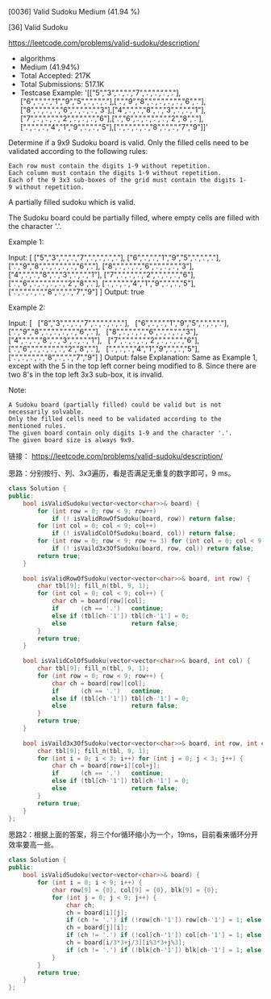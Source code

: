 [0036] Valid Sudoku                                                 Medium (41.94 %)

<!--front-->	
[36] Valid Sudoku  

https://leetcode.com/problems/valid-sudoku/description/

* algorithms
* Medium (41.94%)
* Total Accepted:    217K
* Total Submissions: 517.1K
* Testcase Example:  '[["5","3",".",".","7",".",".",".","."],["6",".",".","1","9","5",".",".","."],[".","9","8",".",".",".",".","6","."],["8",".",".",".","6",".",".",".","3"],["4",".",".","8",".","3",".",".","1"],["7",".",".",".","2",".",".",".","6"],[".","6",".",".",".",".","2","8","."],[".",".",".","4","1","9",".",".","5"],[".",".",".",".","8",".",".","7","9"]]'

Determine if a 9x9 Sudoku board is valid. Only the filled cells need to be validated according to the following rules:


	Each row must contain the digits 1-9 without repetition.
	Each column must contain the digits 1-9 without repetition.
	Each of the 9 3x3 sub-boxes of the grid must contain the digits 1-9 without repetition.



A partially filled sudoku which is valid.

The Sudoku board could be partially filled, where empty cells are filled with the character '.'.

Example 1:


Input:
[
  ["5","3",".",".","7",".",".",".","."],
  ["6",".",".","1","9","5",".",".","."],
  [".","9","8",".",".",".",".","6","."],
  ["8",".",".",".","6",".",".",".","3"],
  ["4",".",".","8",".","3",".",".","1"],
  ["7",".",".",".","2",".",".",".","6"],
  [".","6",".",".",".",".","2","8","."],
  [".",".",".","4","1","9",".",".","5"],
  [".",".",".",".","8",".",".","7","9"]
]
Output: true


Example 2:


Input:
[
  ["8","3",".",".","7",".",".",".","."],
  ["6",".",".","1","9","5",".",".","."],
  [".","9","8",".",".",".",".","6","."],
  ["8",".",".",".","6",".",".",".","3"],
  ["4",".",".","8",".","3",".",".","1"],
  ["7",".",".",".","2",".",".",".","6"],
  [".","6",".",".",".",".","2","8","."],
  [".",".",".","4","1","9",".",".","5"],
  [".",".",".",".","8",".",".","7","9"]
]
Output: false
Explanation: Same as Example 1, except with the 5 in the top left corner being 
    modified to 8. Since there are two 8's in the top left 3x3 sub-box, it is invalid.


Note:


	A Sudoku board (partially filled) could be valid but is not necessarily solvable.
	Only the filled cells need to be validated according to the mentioned rules.
	The given board contain only digits 1-9 and the character '.'.
	The given board size is always 9x9.








<!--back-->

链接： https://leetcode.com/problems/valid-sudoku/description/

思路：分别按行、列、3x3遍历，看是否满足无重复的数字即可，9 ms。

```cpp
class Solution {
public:
    bool isValidSudoku(vector<vector<char>>& board) {
        for (int row = 0; row < 9; row++) 
            if (! isValidRowOfSudoku(board, row)) return false;
        for (int col = 0; col < 9; col++) 
            if (! isValidColOfSudoku(board, col)) return false;
        for (int row = 0; row < 9; row += 3) for (int col = 0; col < 9; col += 3) 
            if (! isVaild3x3OfSudoku(board, row, col)) return false;
        return true;
    }
    
    bool isValidRowOfSudoku(vector<vector<char>>& board, int row) {
        char tbl[9]; fill_n(tbl, 9, 1);
        for (int col = 0; col < 9; col++) {
            char ch = board[row][col];
            if      (ch == '.')   continue;
            else if (tbl[ch-'1']) tbl[ch-'1'] = 0;
            else                  return false;
        }
        return true;
    }
 
    bool isValidColOfSudoku(vector<vector<char>>& board, int col) {
        char tbl[9]; fill_n(tbl, 9, 1);
        for (int row = 0; row < 9; row++) {
            char ch = board[row][col];
            if      (ch == '.')   continue;
            else if (tbl[ch-'1']) tbl[ch-'1'] = 0;
            else                  return false;
        }
        return true;
    }
    
    bool isVaild3x3OfSudoku(vector<vector<char>>& board, int row, int col) {
        char tbl[9]; fill_n(tbl, 9, 1);
        for (int i = 0; i < 3; i++) for (int j = 0; j < 3; j++) {
            char ch = board[row+i][col+j];
            if      (ch == '.')   continue;
            else if (tbl[ch-'1']) tbl[ch-'1'] = 0;
            else                  return false;
        }
        return true;
    }
};
```

思路2：根据上面的答案，将三个for循环缩小为一个，19ms，目前看来循环分开效率要高一些。

```cpp
class Solution {
public:
    bool isValidSudoku(vector<vector<char>>& board) {
        for (int i = 0; i < 9; i++) {
            char row[9] = {0}, col[9] = {0}, blk[9] = {0};
            for (int j = 0; j < 9; j++) {
                char ch;
                ch = board[i][j];
                if (ch != '.') if (!row[ch-'1']) row[ch-'1'] = 1; else return false;
                ch = board[j][i];
                if (ch != '.') if (!col[ch-'1']) col[ch-'1'] = 1; else return false;
                ch = board[i/3*3+j/3][i%3*3+j%3];
                if (ch != '.') if (!blk[ch-'1']) blk[ch-'1'] = 1; else return false;
            }
        }
        return true;
    }
};
```


